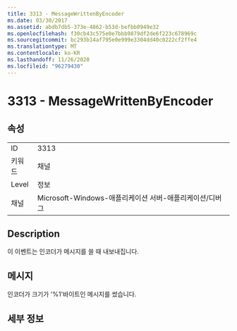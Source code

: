 ```yaml
---
title: 3313 - MessageWrittenByEncoder
ms.date: 03/30/2017
ms.assetid: abdb7db5-373e-4862-b53d-befbb0949e32
ms.openlocfilehash: f30cb43c575e0e7bbb9879df2de6f223c678969c
ms.sourcegitcommit: bc293b14af795e0e999e3304dd40c0222cf2ffe4
ms.translationtype: MT
ms.contentlocale: ko-KR
ms.lasthandoff: 11/26/2020
ms.locfileid: "96279430"
---
```

# <a name="3313---messagewrittenbyencoder"></a>3313 - MessageWrittenByEncoder

## <a name="properties"></a>속성  
  
|||  
|-|-|  
|ID|3313|  
|키워드|채널|  
|Level|정보|  
|채널|Microsoft-Windows-애플리케이션 서버-애플리케이션/디버그|  
  
## <a name="description"></a>Description  

 이 이벤트는 인코더가 메시지를 쓸 때 내보내집니다.  
  
## <a name="message"></a>메시지  

 인코더가 크기가 '%1'바이트인 메시지를 썼습니다.  
  
## <a name="details"></a>세부 정보
